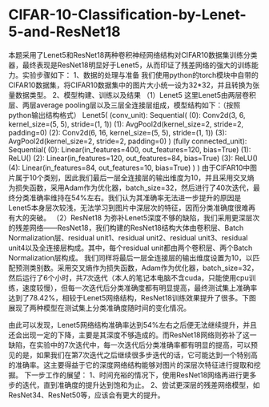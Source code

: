 # CIFAR-10-Classification-by-Lenet-5-and-ResNet18

本题采用了Lenet5和ResNet18两种卷积神经网络结构对CIFAR10数据集训练分类器，最终表现是ResNet18明显好于Lenet5，从而印证了残差网络的强大的训练能力。实验步骤如下：
1、数据的处理与准备
我们使用python的torch模块中自带的CIFAR10数据集，将CIFAR10数据集中的图片大小统一设为32*32，并且转换为张量数据类型。
2、模型构建、训练以及结果
（1）Lenet5
这里Lenet5由两层卷积层、两层average pooling层以及三层全连接层组成，模型结构如下：（按照python输出结构格式）
Lenet5(
  (conv_unit): Sequential(
    (0): Conv2d(3, 6, kernel_size=(5, 5), stride=(1, 1))
    (1): AvgPool2d(kernel_size=2, stride=2, padding=0)
    (2): Conv2d(6, 16, kernel_size=(5, 5), stride=(1, 1))
    (3): AvgPool2d(kernel_size=2, stride=2, padding=0)
  )
  (fully connected_unit): Sequential(
    (0): Linear(in_features=400, out_features=120, bias=True)
    (1): ReLU()
    (2): Linear(in_features=120, out_features=84, bias=True)
    (3): ReLU()
    (4): Linear(in_features=84, out_features=10, bias=True)
  )
)
由于CIFAR10中图片属于10个类别，因此我们最后一层全连接层的输出维度为10，并且采用交叉熵为损失函数，采用Adam作为优化器，batch_size=32，然后进行了40次迭代，最终分类准确率维持在54%左右。我们认为其准确率无法进一步提升的原因是Lenet5本身层次较浅，无法学习到图片中深层次的特征，因而分类准确度很难再有大的突破。
（2）ResNet18
为弥补Lenet5深度不够的缺陷，我们采用更深层次的残差网络——ResNet18，我们构建的ResNet18结构大体由卷积层、Batch Normalization层、residual unit1、residual unit2、residual unit3、residual unit4以及全连接层构成。其中，每个residual unit都由两个卷积层、两个Batch Normalization层构成。
我们同样将最后一层全连接层的输出维度设置为10，以匹配预测类别数。采用交叉熵作为损失函数，Adam作为优化器，batch_size=32，然后运行了6个小时，共7次迭代（本人的笔记本电脑不含cuda，只能使用cpu训练，速度较慢），但每一次迭代后分类准确度都有明显提高，最终测试集上准确率达到了78.42%，相较于Lenet5网络结构，ResNet18训练效果提升了很多。下图展现了两种模型在测试集上分类准确度随时间的变化情况。

由此可以发现，Lenet5网络结构准确率达到54%左右之后便无法继续提升，并且还会出现一定的下降，主要是其深度不够造成的。而ResNet18网络则弥补了这一缺陷，在实验中的7次迭代中，每一次迭代后分类准确率都有明显的提高，可以预见的是，如果我们在第7次迭代之后继续很多步迭代的话，它可能达到一个特别高的准确率。这主要得益于它的深度网络结构能够对图片的深层次特征进行提取和挖掘。
下一步工作的展望：
1、时间充裕的情况下，使用ResNet18网络再进行更多步的迭代，直到准确度的提升达到饱和为止。
2、尝试更深层的残差网络模型，如ResNet34、ResNet50等，应该会有更大的提升。
